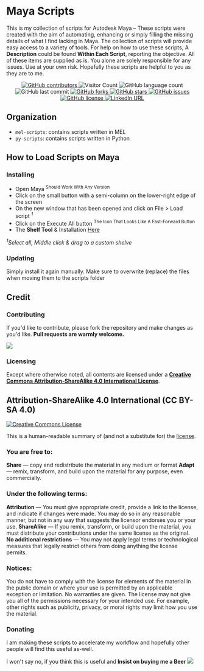 # **Maya Scripts**

This is my collection of scripts for Autodesk Maya – These scripts were created with the aim of automating, enhancing or simply filling the missing details of what I find lacking in Maya. The collection of scripts will provide easy access to a variety of tools. For help on how to use these scripts, A **Description** could be found **Within Each Script**, reporting the objective. All of these items are supplied as is. You alone are solely responsible for any issues. Use at your own risk. Hopefully these scripts are helpful to you as they are to me.

<p align="center">
	<a href="https://github.com/AnDCGI/mayaScripts/graphs/contributors">
		<img alt="GitHub contributors" src="https://img.shields.io/github/contributors/andcgi/mayaScripts">
	</a>
	<img alt= "Visitor Count" src = https://shields-io-visitor-counter.herokuapp.com/badge?page=https://github.com/AnDCGI/mayaScripts>
  <img alt="GitHub language count" src="https://img.shields.io/github/languages/count/andcgi/mayaScripts">
	<img alt="GitHub last commit" src="https://img.shields.io/github/last-commit/andcgi/mayaScripts">
	<a href="https://github.com/AnDCGI/mayaSnippets/network/members">
		<img alt="GitHub forks" src="https://img.shields.io/github/forks/andcgi/mayaScripts">
	</a>
	<a href="https://github.com/AnDCGI/mayaSnippets/stargazers">
		<img alt="GitHub stars" src="https://img.shields.io/github/stars/andcgi/mayaScripts">
	</a>
	<a href="https://github.com/AnDCGI/mayaSnippets/issues">
		<img alt="GitHub issues" src="https://img.shields.io/github/issues/andcgi/mayaScripts">
	</a>
	<a href="https://github.com/AnDCGI/mayaSnippets/blob/main/LICENSE.md">
		<img alt="GitHub license" src="https://img.shields.io/badge/license-CC--BY--SA--4.0-orange">
	</a>
		<a href="https://www.linkedin.com/in/djdhrub/">
			<img alt="LinkedIn URL" src="https://img.shields.io/badge/-LinkedIn-black.svg?logo=linkedin&colorB=555">
		</a>
</p>

## Organization

* `mel-scripts`: contains scripts written in MEL
* `py-scripts`: contains scripts written in Python

## How to Load Scripts on Maya

### Installing

* Open Maya <sup>Should Work With Any Version</sup>
* Click on the small button with a semi-column on the lower-right edge of the screen
* On the new window that has been opened and click on File > Load script <sup>_1_</sup>
* Click on the Execute All button <sup>The Icon That Looks Like A Fast-Forward Button</sup>
* The **Shelf Tool** & Installation [Here](https://github.com/AnDCGI/mayaScripts/archive/refs/tags/v0.1.0.zip)

<sup>_1_</sup>_Select all, Middle click & drag to a custom shelve_

### Updating

Simply install it again manually. Make sure to overwrite (replace) the files when moving them to the scripts folder

## Credit

### Contributing

If you'd like to contribute, please fork the repository and make changes as you'd like.
**Pull requests are warmly welcome.**

[![](https://contrib.rocks/image?repo=AnDCGI/mayaScripts)](https://github.com/AnDCGI/mayaScripts/graphs/contributors)

### Licensing

Except where otherwise noted, all contents are licensed under a [**Creative Commons Attribution-ShareAlike 4.0 International License**](http://creativecommons.org/licenses/by-sa/4.0/).

## Attribution-ShareAlike 4.0 International (CC BY-SA 4.0)

[![Creative Commons License](https://i.creativecommons.org/l/by-sa/4.0/88x31.png)](http://creativecommons.org/licenses/by-sa/4.0/)

This is a human-readable summary of (and not a substitute for) the [license](https://creativecommons.org/licenses/by-sa/4.0/legalcode).

### You are free to:

**Share** — copy and redistribute the material in any medium or format
**Adapt** — remix, transform, and build upon the material for any purpose, even commercially.

### Under the following terms:

**Attribution** — You must give appropriate credit, provide a link to the license, and indicate if changes were made. You may do so in any reasonable manner, but not in any way that suggests the licensor endorses you or your use.
**ShareAlike** — If you remix, transform, or build upon the material, you must distribute your contributions under the same license as the original.
**No additional restrictions** — You may not apply legal terms or technological measures that legally restrict others from doing anything the license permits.

### Notices:

You do not have to comply with the license for elements of the material in the public domain or where your use is permitted by an applicable exception or limitation.
No warranties are given. The license may not give you all of the permissions necessary for your intended use. For example, other rights such as publicity, privacy, or moral rights may limit how you use the material.

### Donating

I am making these scripts to accelerate my workflow and hopefully other people will find this useful as-well.

I won't say no, if you think this is useful and **Insist on buying me a Beer**</span>
<a href="https://www.paypal.me/DJDhrub"><img src="https://ionicabizau.github.io/badges/paypal.svg">
